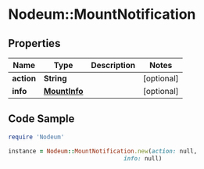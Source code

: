 # Nodeum::MountNotification

## Properties

Name | Type | Description | Notes
------------ | ------------- | ------------- | -------------
**action** | **String** |  | [optional] 
**info** | [**MountInfo**](MountInfo.md) |  | [optional] 

## Code Sample

```ruby
require 'Nodeum'

instance = Nodeum::MountNotification.new(action: null,
                                 info: null)
```


